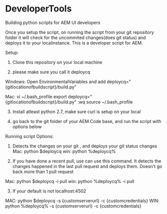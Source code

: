 DeveloperTools
==============
Building python scripts for AEM UI developers

Once you setup the script, on running the script from your git repository  folder it will check for the uncommited changes(does git status) and deploys it to your localinstance. This is a developer script for AEM.


Setup:

1) Clone this repository on your local machine

2)  please make sure you call it deploycq
   
   Windows: 
    Open EnvironmentalVariables and add
	deploycq="{gitlocationofbuildscript}/build.py"

   Mac:
    vi ~/.bash_profile
	export deploycq="{gitlocationofbuildscript}/build.py"
	:wq
	source ~/.bash_profile

3) Install atleast python 2.7, make sure curl is setup on your local

4) go back to the git folder of your AEM Code base, and run the script with options below


Running script Options:

1) Detects the changes on your git , and deploys your git status changes
Mac: python $deploycq
win: python %deploycq%

2) If you have done a recent pull, use can use this command. It detects  the changes happened in the last pull request and deploys them. Doesn't go back more than 1 pull request

Mac: python $deploycq -i pull
win: python %deploycq% -i pull

3) If your default is not localhost:4502

MAC: python $deploycq -s {customserverurl} -c {customcredentials}
WIN: python %deploycq% -s {customserverurl} -c {customcredentials}
 
